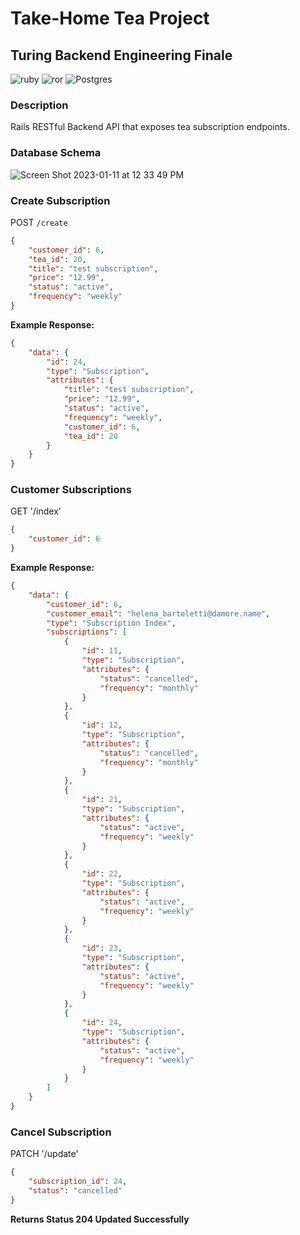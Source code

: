 # Take-Home Tea Project

## Turing Backend Engineering Finale

![ruby](https://img.shields.io/badge/Ruby-CC342D?style=for-the-badge&logo=ruby&logoColor=white) ![ror](https://img.shields.io/badge/Ruby_on_Rails-CC0000?style=for-the-badge&logo=ruby-on-rails&logoColor=white) ![Postgres](https://img.shields.io/badge/postgres-%23316192.svg?style=for-the-badge&logo=postgresql&logoColor=white)

### Description

Rails RESTful Backend API that exposes tea subscription endpoints. 

### **Database Schema**

![Screen Shot 2023-01-11 at 12 33 49 PM](https://user-images.githubusercontent.com/102636892/212399380-2af63b16-eae0-4281-aa3a-9f5e9caa0455.png)

### **Create Subscription**

POST `/create`

```JSON
{
    "customer_id": 6,
    "tea_id": 20,
    "title": "test subscription",
    "price": "12.99",
    "status": "active",
    "frequency": "weekly"
}
```

**Example Response:**

```JSON
{
    "data": {
        "id": 24,
        "type": "Subscription",
        "attributes": {
            "title": "test subscription",
            "price": "12.99",
            "status": "active",
            "frequency": "weekly",
            "customer_id": 6,
            "tea_id": 20
        }
    }
}
```

### **Customer Subscriptions**

GET '/index'

```JSON 
{
    "customer_id": 6
}
```

**Example Response:**

```JSON
{
    "data": {
        "customer_id": 6,
        "customer_email": "helena_bartoletti@damore.name",
        "type": "Subscription Index",
        "subscriptions": [
            {
                "id": 11,
                "type": "Subscription",
                "attributes": {
                    "status": "cancelled",
                    "frequency": "monthly"
                }
            },
            {
                "id": 12,
                "type": "Subscription",
                "attributes": {
                    "status": "cancelled",
                    "frequency": "monthly"
                }
            },
            {
                "id": 21,
                "type": "Subscription",
                "attributes": {
                    "status": "active",
                    "frequency": "weekly"
                }
            },
            {
                "id": 22,
                "type": "Subscription",
                "attributes": {
                    "status": "active",
                    "frequency": "weekly"
                }
            },
            {
                "id": 23,
                "type": "Subscription",
                "attributes": {
                    "status": "active",
                    "frequency": "weekly"
                }
            },
            {
                "id": 24,
                "type": "Subscription",
                "attributes": {
                    "status": "active",
                    "frequency": "weekly"
                }
            }
        ]
    }
}

```

### **Cancel Subscription**

PATCH '/update'

```JSON
{
    "subscription_id": 24,
    "status": "cancelled"
}
```

**Returns Status 204 Updated Successfully**


